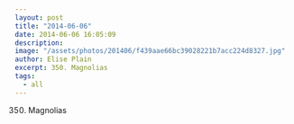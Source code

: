 ```yaml
---
layout: post
title: "2014-06-06"
date: 2014-06-06 16:05:09
description: 
image: "/assets/photos/201406/f439aae66bc39028221b7acc224d8327.jpg"
author: Elise Plain
excerpt: 350. Magnolias
tags: 
  - all
---
```


350. Magnolias
<p></p>

